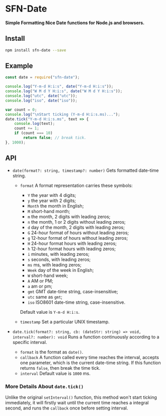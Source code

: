 # SFN-Date

**Simple Formatting Nice Date functions for Node.js and browsers.**

## Install

```sh
npm install sfn-date --save
```

## Example

```javascript
const date = require("sfn-date");

console.log("Y-m-d H:i:s", date("Y-m-d H:i:s"));
console.log("W M d Y H:i:s", date("W M d Y H:i:s"));
console.log("utc", date("utc"));
console.log("iso", date("iso"));

var count = 0;
console.log("\nStart ticking (Y-m-d H:i:s.ms)...");
date.tick("Y-m-d H:i:s.ms", text => {
    console.log(text);
    count += 1;
    if (count === 10)
        return false; // break tick.
}, 1000);
```

## API

- `date(format?: string, timestamp?: number)` Gets formatted date-time 
    string.
    - `format` A format representation carries these symbols:
        - `Y` the year with 4 digits;
        - `y` the year with 2 digits;
        - `Month` the month in English;
        - `M` short-hand month;
        - `m` the month, 2 digits with leading zeros;
        - `n` the month, 1 or 2 digits without leading zeros;
        - `d` day of the month, 2 digits with leading zeros;
        - `G` 24-hour format of hours without leading zeros;
        - `g` 12-hour format of hours without leading zeros;
        - `H` 24-hour format hours with leading zeros;
        - `h` 12-hour format hours with leading zeros;
        - `i` minutes, with leading zeros;
        - `s` seconds, with leading zeros;
        - `ms` ms, with leading zeros;
        - `Week` day of the week in English;
        - `W` short-hand week;
        - `A` AM or PM;
        - `a` am or pm;
        - `gmt` GMT date-time string, case-insensitive;
        - `utc` same as `gmt`;
        - `iso` ISO8601 date-time string, case-insensitive.

        Default value is `Y-m-d H:i:s`.

    - `timestamp` Set a particular UNIX timestamp.

- `date.tick(format?: string, cb: (dateStr: string) => void, interval?: number): void`
    Runs a function continuously according to a specific interval.
    - `format` is the format as `date()`.
    - `callback` A function called every time reaches the interval, accepts 
        one parameter, which is the current date-time string. If this function
        returns `false`, then break the time tick. 
    - `interval` Default value is `1000` ms.

### More Details About `date.tick()`

Unlike the original `setInterval()` function, this method won't start ticking 
immediately, it will firstly wait until the current time reaches a integral 
second, and runs the `callback` once before setting interval.